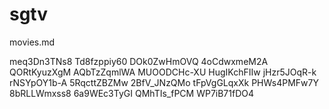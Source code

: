 # sgtv
movies.md

<item>
<title>NO RETREAT NO SURRENDER </title>                      
<utube>meq3Dn3TNs8</utube>             
<thumbnail></thumbnail>                 
<fanart></fanart>                       
</item>

<item>
<title>THE CROW </title>                        
<utube>Td8fzppiy60</utube>             
<thumbnail></thumbnail>                 
<fanart></fanart>                       
</item>

<item>
<title>WILD CHILD </title>                        
<utube>DOk0ZwHmOVQ</utube>             
<thumbnail></thumbnail>                 
<fanart></fanart>                       
</item>

<item>
<title>GOOD THE BAD THE UGLY </title>                        
<utube>4oCdwxmeM2A</utube>             
<thumbnail></thumbnail>                 
<fanart></fanart>                       
</item>

<item>
<title>WILLOW </title>                        
<utube>QORtKyuzXgM</utube>             
<thumbnail></thumbnail>                 
<fanart></fanart>                       
</item>

<item>
<title>HUSH </title>                        
<utube>AQbTzZqmlWA</utube>             
<thumbnail></thumbnail>                 
<fanart></fanart>                       
</item>

<item>
<title>LEFT BEHIND </title>                        
<utube>MUOODCHc-XU</utube>             
<thumbnail></thumbnail>                 
<fanart></fanart>                       
</item>

<item>
<title>THE BUISNESS </title>                        
<utube>HugIKchFIIw</utube>             
<thumbnail></thumbnail>                 
<fanart></fanart>                       
</item>

<item>
<title>BETWEEN THE CANALS </title>                        
<utube>jHzr5JOqR-k</utube>             
<thumbnail></thumbnail>                 
<fanart></fanart>                       
</item>

<item>
<title>THE ESSEX BOYS </title>                        
<utube>rNSYpOY1b-A</utube>             
<thumbnail></thumbnail>                 
<fanart></fanart>                       
</item>

<item>
<title>THE NUN HORROR </title>                        
<utube>5RqcttZBZMw</utube>             
<thumbnail></thumbnail>                 
<fanart></fanart>                       
</item>

<item>
<title>TRUTH OR DARE HORROR </title>                        
<utube>2BfV_JNzQMo</utube>             
<thumbnail></thumbnail>                 
<fanart></fanart>                       
</item>

<item>
<title>THE POOR GUYS </title>                        
<utube>tFpVgGLqxXk</utube>             
<thumbnail></thumbnail>                 
<fanart></fanart>                       
</item>

<item>
<title>EMPIRE OF THE SHARKS </title>                        
<utube>PHWs4PMFw7Y</utube>             
<thumbnail></thumbnail>                 
<fanart></fanart>                       
</item>

<item>
<title>TRAINING DAY </title>                        
<utube>8bRLLWmxss8</utube>             
<thumbnail></thumbnail>                 
<fanart></fanart>                       
</item>

<item>
<title>MR & MRS SMITH </title>                        
<utube>6a9WEc3TyGI</utube>             
<thumbnail></thumbnail>                 
<fanart></fanart>                       
</item>

<item>
<title>ENEMY OF THE STATE </title>                        
<utube>QMhTIs_fPCM</utube>             
<thumbnail></thumbnail>                 
<fanart></fanart>                       
</item>

<item>
<title>HEAT </title>                        
<utube>WP7iB71fDO4</utube>             
<thumbnail></thumbnail>                 
<fanart></fanart>                       
</item>

                      

